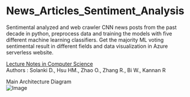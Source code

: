 # News_Articles_Sentiment_Analysis
Sentimental analyzed and web crawler CNN news posts from the past decade in python, preprocess data and training the models with five different machine learning classifiers.
Get the majority ML voting sentimental result in different fields and data visualization in Azure serverless website.  
  
[Lecture Notes in Computer Science](http://doi-org-443.webvpn.fjmu.edu.cn/10.1007/978-3-030-50353-6_21)  
Authors : Solanki D., Hsu HM., Zhao O., Zhang R., Bi W., Kannan R  
    
Main Architecture Diagram  
![Image](https://github.com/hmh371/News_Articles_Sentiment_Analysis/blob/main/Report/news_data_flow.png)
